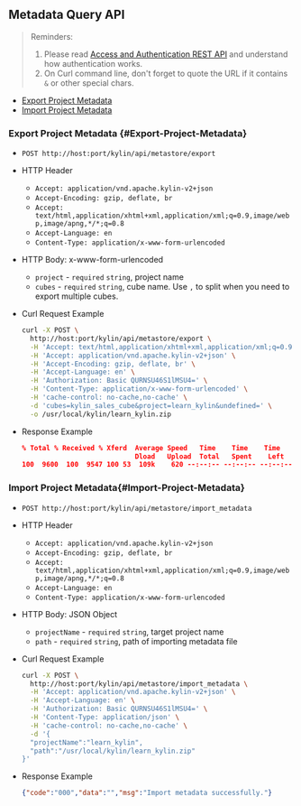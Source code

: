 ## Metadata Query API

> Reminders:
>
> 1. Please read [Access and Authentication REST API](authentication.en.md) and understand how authentication works.
> 2. On Curl command line, don't forget to quote the URL if it contains `&` or other special chars.



* [Export Project Metadata](#Export-Project-Metadata)
* [Import Project Metadata](#Import-Project-Metadata)



### Export Project Metadata {#Export-Project-Metadata}

- `POST http://host:port/kylin/api/metastore/export`
- HTTP Header
  - `Accept: application/vnd.apache.kylin-v2+json`
  - `Accept-Encoding: gzip, deflate, br` 
  - `Accept: text/html,application/xhtml+xml,application/xml;q=0.9,image/webp,image/apng,*/*;q=0.8`
  - `Accept-Language: en`
  - `Content-Type: application/x-www-form-urlencoded`
- HTTP Body: x-www-form-urlencoded
  - `project` - `required` `string`, project name
  - `cubes` - `required` `string`, cube name. Use `,` to split when you need to export multiple cubes.


- Curl Request Example

  ```sh
  curl -X POST \
    http://host:port/kylin/api/metastore/export \
    -H 'Accept: text/html,application/xhtml+xml,application/xml;q=0.9,image/webp,image/apng,*/*;q=0.8' \
    -H 'Accept: application/vnd.apache.kylin-v2+json' \
    -H 'Accept-Encoding: gzip, deflate, br' \
    -H 'Accept-Language: en' \
    -H 'Authorization: Basic QURNSU46S1lMSU4=' \
    -H 'Content-Type: application/x-www-form-urlencoded' \
    -H 'cache-control: no-cache,no-cache' \
    -d 'cubes=kylin_sales_cube&project=learn_kylin&undefined=' \
    -o /usr/local/kylin/learn_kylin.zip
  ```


- Response Example

  ```JSON
  % Total % Received % Xferd  Average Speed   Time    Time    Time  	Current
                              Dload   Upload  Total   Spent    Left  	Speed
  100  9600  100  9547 100 53  109k    620 --:--:-- --:--:-- --:--:--  109k
  ```


### Import Project Metadata{#Import-Project-Metadata}

- `POST http://host:port/kylin/api/metastore/import_metadata`
- HTTP Header
  - `Accept: application/vnd.apache.kylin-v2+json`
  - `Accept-Encoding: gzip, deflate, br` 
  - `Accept: text/html,application/xhtml+xml,application/xml;q=0.9,image/webp,image/apng,*/*;q=0.8`
  - `Accept-Language: en`
  - `Content-Type: application/x-www-form-urlencoded`
- HTTP Body: JSON Object
  - `projectName` - `required` `string`, target project name
  - `path` - `required` `string`, path of importing metadata file

- Curl Request Example

  ```sh
  curl -X POST \
    http://host:port/kylin/api/metastore/import_metadata \
    -H 'Accept: application/vnd.apache.kylin-v2+json' \
    -H 'Accept-Language: en' \
    -H 'Authorization: Basic QURNSU46S1lMSU4=' \
    -H 'Content-Type: application/json' \
    -H 'cache-control: no-cache,no-cache' \
    -d '{
  	"projectName":"learn_kylin",
  	"path":"/usr/local/kylin/learn_kylin.zip"
  }'
  ```

* Response Example

  ```json
  {"code":"000","data":"","msg":"Import metadata successfully."}
  ```